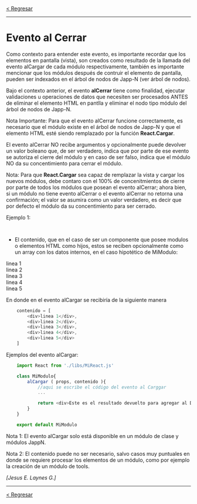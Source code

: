 [< Regresar](Indice.md)

---
# Evento al Cerrar
Como contexto para entender este evento, es importante recordar que los elementos en pantalla (vista), son creados como resultado de la llamada del evento alCargar de cada módulo respectivamente, también es importante mencionar que los módulos después de contruir el elemento de pantalla, pueden ser indexados en el árbol de nodos de Japp-N (ver árbol de nodos).

Bajo el contexto anterior, el evento **alCerrar** tiene como finalidad, ejecutar validaciones u operaciones de datos que necesiten ser procesados ANTES de eliminar el elemento HTML en pantlla y eliminar el nodo tipo módulo del árbol de nodos de Japp-N.

Nota Importante: Para que el evento alCerrar funcione correctamente, es necesario que el módulo existe en el árbol de nodos de Japp-N y que el elemento HTML esté siendo remplazado por la función **React.Cargar**.

El evento alCerrar NO recibe argumentos y opcionalmente puede devolver un valor boleano que, de ser verdadero, indica que por parte de ese evento se autoriza el cierre del módulo y en caso de ser falso, indica que el módulo NO da su concentimiento para cerrar el módulo.

Nota: Para que **React.Cargar** sea capaz de remplazar la vista y cargar los nuevos módulos, debe contaro con el 100% de concenitmientos de cierre por parte de todos los módulos que posean el evento alCerrar; ahora bien, si un módulo no tiene evento alCerrar o el evento alCerrar no retorna una confirmación; el valor se asumira como un valor verdadero, es decir que por defecto el módulo da su concentimiento para ser cerrado.

Ejemplo 1:
```js
    

```

- El contenido, que en el caso de ser un componente que posee modulos o elementos HTML como hijos, estos se reciben opcionalmente como un array con los datos internos, en el caso hipotético de MiModulo:


<MiModulo prop1="valor 1" prop2="valor 2">
    <div>linea 1</div>
    <div>linea 2</div>
    <div>linea 3</div>
    <div>linea 4</div>
    <div>linea 5</div>
</MiModulo>

En donde en el evento alCargar se recibiría de la siguiente manera
```js
    contenido = [
        <div>linea 1</div>,
        <div>linea 2</div>,
        <div>linea 3</div>,
        <div>linea 4</div>,
        <div>linea 5</div>
    ]

```


Ejemplos del evento alCargar: 

```js
    import React from './libs/MiReact.js'

    class MiModulo{
        alCargar ( props, contenido ){
            //aqui se escribe el código del evento al Carggar
            ...

            return <div>Este es el resultado devuelto para agregar al DOM</div>
        }
    }

    export default MiModulo
```

Nota 1: 
El evento alCargar solo está disponible en un módulo de clase y módulos JappN.

Nota 2: 
El contenido puede no ser necesario, salvo casos muy puntuales en donde se requiere procesar los elementos de un módulo, como por ejemplo la creación de un módulo de tools.

*[Jesus E. Laynes G.]*

---
[< Regresar](Indice.md)
